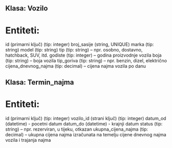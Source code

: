 ## Klasa: Vozilo

# Entiteti:
id (primarni ključ) (tip: integer)
broj_sasije (string, UNIQUE)
marka (tip: string)
model (tip: string)
tip (tip: string) – npr. osobno, dostavno, hatchback, SUV, itd.
godiste (tip: integer) – godina proizvodnje vozila
boja (tip: string) – boja vozila
tip_goriva (tip: string) – npr. benzin, dizel, električno
cijena_dnevnog_najma (tip: decimal) – cijena najma vozila po danu


## Klasa: Termin_najma

# Entiteti:
id (primarni ključ) (tip: integer)
vozilo_id (strani ključ) (tip: integer)
datum_od (datetime) - pocetni datum
datum_do (datetime) - krajnji datum
status (tip: string) – npr. rezerviran, u tijeku, otkazan
ukupna_cijena_najma (tip: decimal) – ukupna cijena najma izračunata na temelju cijene dnevnog najma vozila i trajanja najma